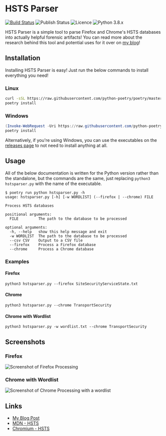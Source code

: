 # HSTS Parser

[![Build Status](https://thebeanogamer.visualstudio.com/HSTSparser/_apis/build/status/HSTSparser?branchName=master)](https://thebeanogamer.visualstudio.com/HSTSparser/_build/latest?definitionId=2&branchName=master) ![Publish Status](https://thebeanogamer.vsrm.visualstudio.com/_apis/public/Release/badge/f24623e9-719d-4c7f-b194-3be7917a22bf/1/1) ![Licence](https://img.shields.io/github/license/thebeanogamer/hstsparser) ![Python 3.8.x](https://img.shields.io/badge/python-3.8.x-yellow.svg)

HSTS Parser is a simple tool to parse Firefox and Chrome's HSTS databases into actually helpful forensic artifacts! You can read more about the research behind this tool and potential uses for it over on [my blog](https://blog.daniel-milnes.uk/hsts-for-forensics-you-can-run-but-you-cant)!

## Installation

Installing HSTS Parser is easy! Just run the below commands to install everything you need!

### Linux

```bash
curl -sSL https://raw.githubusercontent.com/python-poetry/poetry/master/get-poetry.py | python
poetry install
```

### Windows

```powershell
(Invoke-WebRequest -Uri https://raw.githubusercontent.com/python-poetry/poetry/master/get-poetry.py -UseBasicParsing).Content | python
poetry install
```

Alternatively, if you're using Windows, you can use the executables on the [releases page](https://github.com/thebeanogamer/hstsparser/releases/latest) to not need to install anything at all.

## Usage

All of the below documentation is written for the Python version rather than the standalone, but the commands are the same, just replacing `python3 hstsparser.py` with the name of the executable.

```shell
$ poetry run python hstsparser.py -h
usage: hstsparser.py [-h] [-w WORDLIST] (--firefox | --chrome) FILE

Process HSTS databases

positional arguments:
  FILE         The path to the database to be processed

optional arguments:
  -h, --help   show this help message and exit
  -w WORDLIST  The path to the database to be processed
  --csv CSV    Output to a CSV file
  --firefox    Process a Firefox database
  --chrome     Process a Chrome database
```

### Examples

#### Firefox

```shell
python3 hstsparser.py --firefox SiteSecurityServiceState.txt
```

#### Chrome

```shell
python3 hstsparser.py --chrome TransportSecurity
```

#### Chrome with Wordlist

```shell
python3 hstsparser.py -w wordlist.txt --chrome TransportSecurity
```

## Screenshots

### Firefox

![Screenshot of Firefox Processing](https://blog.daniel-milnes.uk/content/images/2019/11/image-3.png)

### Chrome with Wordlist

![Screenshot of Chrome Processing with a wordlist](https://blog.daniel-milnes.uk/content/images/2019/11/image-4.png)

## Links

- [My Blog Post](https://blog.daniel-milnes.uk/hsts-for-forensics-you-can-run-but-you-cant)
- [MDN - HSTS](https://developer.mozilla.org/en-US/docs/Web/HTTP/Headers/Strict-Transport-Security)
- [Chromium - HSTS](https://www.chromium.org/sts)
